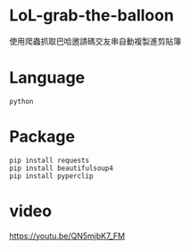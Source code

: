 # LoL-grab-the-balloon
使用爬蟲抓取巴哈邀請碼交友串自動複製進剪貼簿
# Language
`python`
# Package
```
pip install requests
pip install beautifulsoup4
pip install pyperclip
```
# video
https://youtu.be/QN5mjbK7_FM
